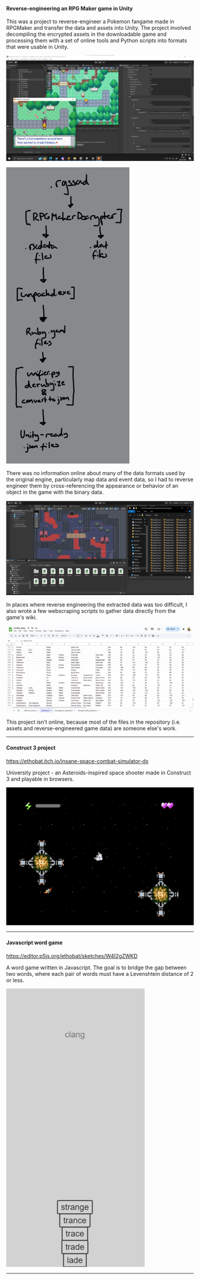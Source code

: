 #### Reverse-engineering an RPG Maker game in Unity

This was a project to reverse-engineer a Pokemon fangame made in RPGMaker and transfer the data and assets into Unity. The project involved decompiling the encrypted assets in the downloadable game and processing them with a set of online tools and Python scripts into formats that were usable in Unity.

![](unifier-comparison.png)

![](unifier-pipeline-diagram.png)

There was no information online about many of the data formats used by the original engine, particularly map data and event data, so I had to reverse engineer them by cross-referencing the appearance or behavior of an object in the game with the binary data.

![](unifier-maps.png)

In places where reverse engineering the extracted data was too difficult, I also wrote a few webscraping scripts to gather data directly from the game's wiki.

![](unifier-pokemon-db.png)


This project isn't online, because most of the files in the repository (i.e. assets and reverse-engineered game data) are someone else's work.


---


#### Construct 3 project

https://ethobat.itch.io/insane-space-combat-simulator-dx

University project - an Asteroids-inspired space shooter made in Construct 3 and playable in browsers.

![](spacecombat.png)


---


#### Javascript word game

https://editor.p5js.org/ethobat/sketches/W4I2gZWKD

A word game written in Javascript. The goal is to bridge the gap between two words, where each pair of words must have a Levenshtein distance of 2 or less.

![](babel.png)


---


